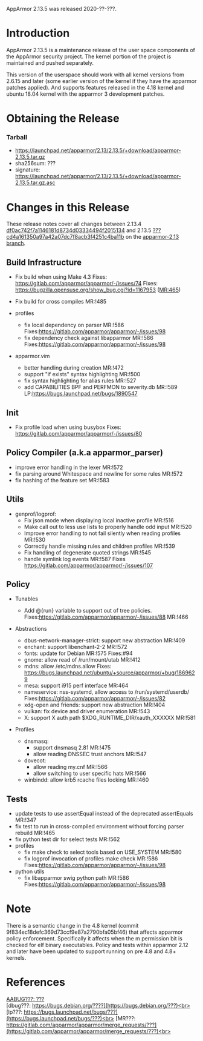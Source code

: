 AppArmor 2.13.5 was released 2020-??-???.

# Introduction

AppArmor 2.13.5 is a maintenance release of the user space components
of the AppArmor security project. The kernel portion of the project
is maintained and pushed separately.

This version of the userspace should work with all kernel versions from
2.6.15 and later (some earlier version of the kernel if they have the
apparmor patches applied). And supports features released in the 4.18
kernel and ubuntu 18.04 kernel with the apparmor 3 development patches.


# Obtaining the Release

### Tarball
-   <https://launchpad.net/apparmor/2.13/2.13.5/+download/apparmor-2.13.5.tar.gz>
-   sha256sum: ???
-   signature: <https://launchpad.net/apparmor/2.13/2.13.5/+download/apparmor-2.13.5.tar.gz.asc>

# Changes in this Release

These release notes cover all changes between 2.13.4 [df0ac742f7a1146181d8734d03334494f2015134](https://gitlab.com/apparmor/apparmor/-/commitdf0ac742f7a1146181d8734d03334494f2015134) and 2.13.5 [???cd4a161350a97a42a07dc7f8acb3f4251c4ba11b](https://gitlab.com/apparmor/apparmor/-/commitdf????) on the [apparmor-2.13 branch](https://gitlab.com/apparmor/apparmor/tree/apparmor-2.13).


## Build Infrastructure

- Fix build when using Make 4.3  Fixes: https://gitlab.com/apparmor/apparmor/-/issues/74
Fixes: https://bugzilla.opensuse.org/show_bug.cgi?id=1167953 ([MR:465](https://gitlab.com/apparmor/apparmor/merge_requests/465))
- Fix build for cross compiles MR:!485

- profiles
  - fix local dependency on parser MR:!586 Fixes:https://gitlab.com/apparmor/apparmor/-/issues/98
  - fix dependency check against libapparmor MR:!586 Fixes:https://gitlab.com/apparmor/apparmor/-/issues/98

- apparmor.vim
  - better handling during creation MR:!472
  - support "if exists" syntax highlighting MR:!500
  - fix syntax highlighting for alias rules MR:!527
  - add CAPABILITIES BPF and PERFMON to severity.db MR:!589 LP:https://bugs.launchpad.net/bugs/1890547

## Init
- Fix profile load when using busybox Fixes: https://gitlab.com/apparmor/apparmor/-/issues/80

## Policy Compiler (a.k.a apparmor\_parser)

- improve error handling in the lexer MR:!572
- fix parsing around Whitespace and newline for some rules MR:!572
- fix hashing of the feature set MR:!583

## Utils
- genprof/logprof:
  - Fix json mode when displaying local inactive profile MR:!516
  - Make call out to less use lists to properly handle odd input MR:!520
  - Improve error handling to not fail silently when reading profiles MR:!530
  - Correctly handle missing rules and children profiles MR:!539
  - Fix handling of degenerate quoted strings MR:!545
  - handle symlink log events MR:!587 Fixes https://gitlab.com/apparmor/apparmor/-/issues/107

## Policy
- Tunables
  - Add @{run} variable to support out of tree policies. Fixes:https://gitlab.com/apparmor/apparmor/-/issues/88 MR:!466

- Abstractions
  - dbus-network-manager-strict: support new abstraction MR:!409
  - enchant: support libenchant-2-2 MR:!572
  - fonts: update for Debian MR:!575 Fixes:#94
  - gnome: allow read of /run/mount/utab MR:!412
  - mdns: allow /etc/mdns.allow Fixes: https://bugs.launchpad.net/ubuntu/+source/apparmor/+bug/1869629
  - mesa: support i915 perf interface MR:464
  - nameservice: nss-systemd, allow access to /run/systemd/userdb/ Fixes:https://gitlab.com/apparmor/apparmor/-/issues/82
  - xdg-open and friends: support new abstraction MR:!404
  - vulkan: fix device and driver enumeration MR:!543
  - X: support X auth path $XDG_RUNTIME_DIR/xauth_XXXXXX MR:!581

- Profiles
  - dnsmasq:
    - support dnsmasq 2.81 MR:!475
    - allow reading DNSSEC trust anchors MR:!547
  - dovecot:
    - allow reading my.cnf MR:!566
    - allow switching to user specific hats MR:!566
  - winbindd: allow krb5 rcache files locking  MR:!460

## Tests

- update tests to use assertEqual instead of the deprecated assertEquals MR:!347
- fix test to run in cross-compiled environment without forcing parser rebuild MR:!465
- fix python test dir for select tests MR:!562
- profiles
  - fix make check to select tools based on USE_SYSTEM MR:!580
  - fix logprof invocation of profiles make check MR:!586 Fixes:https://gitlab.com/apparmor/apparmor/-/issues/98
- python utils
  - fix libapparmor swig python path MR:!586 Fixes:https://gitlab.com/apparmor/apparmor/-/issues/98

# Note

There is a semantic change in the 4.8 kernel (commit
9f834ec18defc369d73ccf9e87a2790bfa05bf46) that affects apparmor policy
enforcement. Specifically it affects when the m permission bit is
checked for elf binary executables. Policy and tests within apparmor
2.12 and later have been updated to support running on pre 4.8 and 4.8+ kernels.


# References

[AABUG???: ???](???)<br>
[dbug???: https://bugs.debian.org/????](https://bugs.debian.org/???)<br>
[lp???: https://bugs.launchpad.net/bugs/???](https://bugs.launchpad.net/bugs/???)<br>
[MR???: https://gitlab.com/apparmor/apparmor/merge_requests/???](https://gitlab.com/apparmor/apparmor/merge_requests/???)<br>

